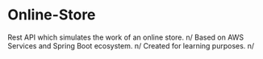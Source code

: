 # Online-Store
Rest API which simulates the work of an online store. n/
Based on AWS Services and Spring Boot ecosystem. n/
Created for learning purposes. n/
